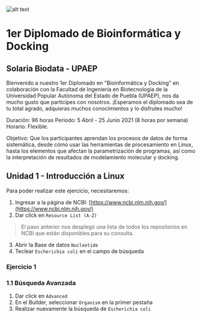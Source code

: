 ![alt text](https://solariabiodata.com.mx/images/solaria_banner.png "Soluciones de Siguiente Generación")
# 1er Diplomado de Bioinformática y Docking
## Solaria Biodata - UPAEP

Bienvenido a nuestro 1er Diplomado en "Bioinformática y Docking" en colaboración con la Facultad de Ingeniería en Biotecnología de la Universidad Popular Autónoma del Estado de Puebla (UPAEP), nos da mucho gusto que participes con nosotros. ¡Esperamos el diplomado sea de tu total agrado, adquieras muchos conocimientos y lo disfrutes mucho!

Duración: 96 horas
Periodo: 5 Abril - 25 Junio 2021 (8 horas por semana)
Horario: Flexible. 

Objetivo: Que los participantes aprendan los procesos de datos de forma sistemática, desde cómo usar las herramientas de procesamiento en Linux, hasta los elementos que afectan la parametrización de programas, así como la interpretación de resultados de modelamiento molecular y docking. 

## Unidad 1 - Introducción a Linux

Para poder realizar este ejercicio, necesitaremos:
1. Ingresar a la página de NCBI: [https://www.ncbi.nlm.nih.gov/](https://www.ncbi.nlm.nih.gov/)
2. Dar click en `Resource List (A-Z)`
>  El paso anterior nos desplegó una lista de todos los repositorios en NCBI que están disponibles para su consulta.
3. Abrir la Base de datos `Nucleotide`
4. Teclear `Escherichia coli` en el campo de búsqueda

### Ejercicio 1
### 1.1 Búsqueda Avanzada

1. Dar click en ``Advanced``
2. En el Builder, seleccionar ``Organism`` en la primer pestaña
3. Realizar nuevamente la búsqueda de ``Escherichia coli``
